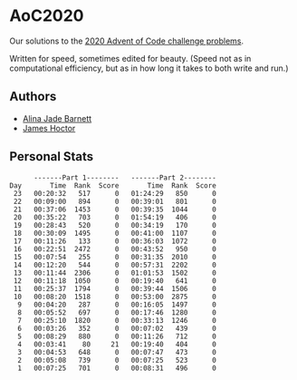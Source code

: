 # AoC2020

Our solutions to the [2020 Advent of Code challenge problems](https://adventofcode.com/2020).

Written for speed, sometimes edited for beauty. (Speed not as in computational efficiency, but as in how long it takes to both write and run.)

## Authors

* [Alina Jade Barnett](https://github.com/alinajadebarnett)
* [James Hoctor](https://github.com/JEHoctor)

## Personal Stats

```
      -------Part 1--------   -------Part 2--------
Day       Time  Rank  Score       Time  Rank  Score
 23   00:20:32   517      0   01:24:29   850      0
 22   00:09:00   894      0   00:39:01   801      0
 21   00:37:06  1453      0   00:39:35  1044      0
 20   00:35:22   703      0   01:54:19   406      0
 19   00:28:43   520      0   00:34:19   170      0
 18   00:30:09  1495      0   00:41:00  1107      0
 17   00:11:26   133      0   00:36:03  1072      0
 16   00:22:51  2472      0   00:43:52   950      0
 15   00:07:54   255      0   00:31:35  2010      0
 14   00:12:20   544      0   00:57:31  2202      0
 13   00:11:44  2306      0   01:01:53  1502      0
 12   00:11:18  1050      0   00:19:40   641      0
 11   00:25:37  1794      0   00:39:44  1506      0
 10   00:08:20  1518      0   00:53:00  2875      0
  9   00:04:20   287      0   00:16:05  1497      0
  8   00:05:52   697      0   00:17:46  1280      0
  7   00:25:10  1820      0   00:33:13  1246      0
  6   00:03:26   352      0   00:07:02   439      0
  5   00:08:29   880      0   00:11:26   712      0
  4   00:03:41    80     21   00:19:40   404      0
  3   00:04:53   648      0   00:07:47   473      0
  2   00:05:08   739      0   00:07:25   523      0
  1   00:07:25   701      0   00:08:31   496      0
  ```
